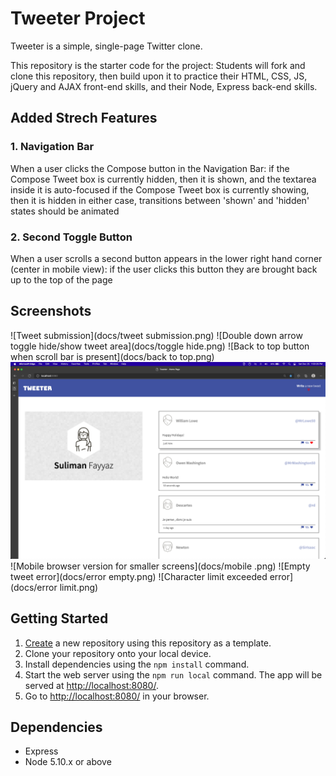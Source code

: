 # Tweeter Project

Tweeter is a simple, single-page Twitter clone.

This repository is the starter code for the project: Students will fork and clone this repository, then build upon it to practice their HTML, CSS, JS, jQuery and AJAX front-end skills, and their Node, Express back-end skills.

## Added Strech Features
### 1. Navigation Bar
When a user clicks the Compose button in the Navigation Bar:
if the Compose Tweet box is currently hidden, then it is shown, and the textarea inside it is auto-focused
if the Compose Tweet box is currently showing, then it is hidden
in either case, transitions between 'shown' and 'hidden' states should be animated
### 2. Second Toggle Button
When a user scrolls a second button appears in the lower right hand corner (center in mobile view):
if the user clicks this button they are brought back up to the top of the page

## Screenshots
![Tweet submission](docs/tweet submission.png)
![Double down arrow toggle hide/show tweet area](docs/toggle hide.png)
![Back to top button when scroll bar is present](docs/back to top.png)
![Hovering over tweetbox reveals a shadow while hovering over flag/retweet/heart changes color](docs/hover.png)
![Mobile browser version for smaller screens](docs/mobile .png)
![Empty tweet error](docs/error empty.png)
![Character limit exceeded error](docs/error limit.png)

## Getting Started

1. [Create](https://docs.github.com/en/repositories/creating-and-managing-repositories/creating-a-repository-from-a-template) a new repository using this repository as a template.
2. Clone your repository onto your local device.
3. Install dependencies using the `npm install` command.
3. Start the web server using the `npm run local` command. The app will be served at <http://localhost:8080/>.
4. Go to <http://localhost:8080/> in your browser.

## Dependencies

- Express
- Node 5.10.x or above
